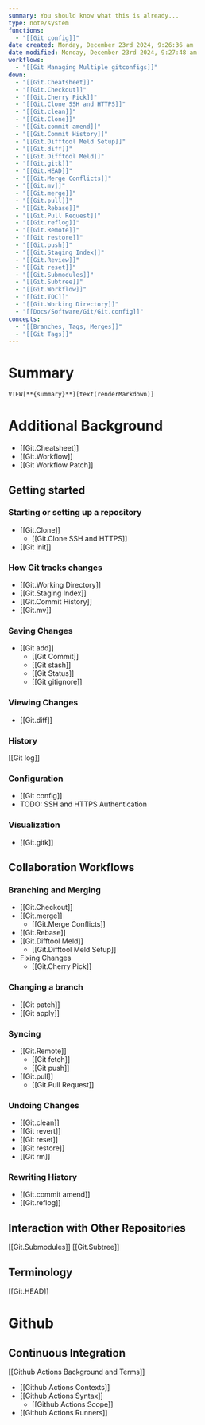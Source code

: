 ```yaml
---
summary: You should know what this is already...
type: note/system
functions:
  - "[[Git config]]"
date created: Monday, December 23rd 2024, 9:26:36 am
date modified: Monday, December 23rd 2024, 9:27:48 am
workflows:
  - "[[Git Managing Multiple gitconfigs]]"
down:
  - "[[Git.Cheatsheet]]"
  - "[[Git.Checkout]]"
  - "[[Git.Cherry Pick]]"
  - "[[Git.Clone SSH and HTTPS]]"
  - "[[Git.clean]]"
  - "[[Git.Clone]]"
  - "[[Git.commit amend]]"
  - "[[Git.Commit History]]"
  - "[[Git.Difftool Meld Setup]]"
  - "[[Git.diff]]"
  - "[[Git.Difftool Meld]]"
  - "[[Git.gitk]]"
  - "[[Git.HEAD]]"
  - "[[Git.Merge Conflicts]]"
  - "[[Git.mv]]"
  - "[[Git.merge]]"
  - "[[Git.pull]]"
  - "[[Git.Rebase]]"
  - "[[Git.Pull Request]]"
  - "[[Git.reflog]]"
  - "[[Git.Remote]]"
  - "[[Git restore]]"
  - "[[Git.push]]"
  - "[[Git.Staging Index]]"
  - "[[Git.Review]]"
  - "[[Git reset]]"
  - "[[Git.Submodules]]"
  - "[[Git.Subtree]]"
  - "[[Git.Workflow]]"
  - "[[Git.TOC]]"
  - "[[Git.Working Directory]]"
  - "[[Docs/Software/Git/Git.config]]"
concepts:
  - "[[Branches, Tags, Merges]]"
  - "[[Git Tags]]"
---
```

# Summary
`VIEW[**{summary}**][text(renderMarkdown)]`

# Additional Background
- [[Git.Cheatsheet]]
- [[Git.Workflow]]
- [[Git Workflow Patch]]

## Getting started
### Starting or setting up a repository
- [[Git.Clone]]
	- [[Git.Clone SSH and HTTPS]]
- [[Git init]]

### How Git tracks changes
- [[Git.Working Directory]]
- [[Git.Staging Index]]
- [[Git.Commit History]]
- [[Git.mv]]

### Saving Changes
- [[Git add]]
	- [[Git Commit]]
	- [[Git stash]]
	- [[Git Status]]
	- [[Git gitignore]]

### Viewing Changes
- [[Git.diff]]

### History
[[Git log]]

### Configuration
- [[Git config]]
- TODO: SSH and HTTPS Authentication 

### Visualization
- [[Git.gitk]]

## Collaboration Workflows

### Branching and Merging
- [[Git.Checkout]]
- [[Git.merge]]
	- [[Git.Merge Conflicts]]
- [[Git.Rebase]]
- [[Git.Difftool Meld]]
	- [[Git.Difftool Meld Setup]]
- Fixing Changes
	- [[Git.Cherry Pick]]

### Changing a branch
- [[Git patch]]
- [[Git apply]]

### Syncing
- [[Git.Remote]]
	- [[Git fetch]]
	- [[Git push]]
- [[Git.pull]]
	- [[Git.Pull Request]]

### Undoing Changes
- [[Git.clean]]
- [[Git revert]]
- [[Git reset]]
- [[Git restore]]
- [[Git rm]]

### Rewriting History
- [[Git.commit amend]]
- [[Git.reflog]]

## Interaction with Other Repositories
[[Git.Submodules]]
[[Git.Subtree]]

## Terminology
[[Git.HEAD]]

# Github
## Continuous Integration
[[Github Actions Background and Terms]]
- [[Github Actions Contexts]]
- [[Github Actions Syntax]]
	- [[Github Actions Scope]]
- [[Github Actions Runners]]